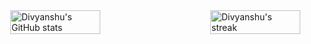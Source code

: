<div style="display: flex; justify-content: center; align-items: center; gap: 20px; flex-wrap: nowrap;">

  <!-- GitHub Stats -->
  <div>
    <img 
    src="https://github-readme-stats.vercel.app/api?username=divyanshu2580&show_icons=true&theme=radical" 
    alt="Divyanshu's GitHub stats" 
    style="width: 48%; min-width: 300px;" />
  </div>

  <!-- Streak Stats -->
  <a href="https://git.io/streak-stats">
    <img 
      title="🔥 Get streak stats for your profile at git.io/streak-stats" 
      alt="Divyanshu's streak" 
      src="https://streak-stats.demolab.com/?user=divyanshu2580&theme=black-ice&hide_border=true&stroke=0000&background=060A0CD0" 
      style="width: 48%; min-width: 300px;"
    />
  </a>

</div>
